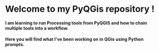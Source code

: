 # Welcome to my PyQGis repository !

#### I am learning to run Processing tools from PyQGIS and how to chain multiple tools into a workflow.

#### Here you will find what I've been working on in QGis using Python prompts.
